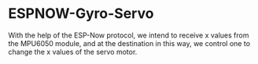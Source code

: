 # ESPNOW-Gyro-Servo
With the help of the ESP-Now protocol, we intend to receive x values from the MPU6050 module, and at the destination in this way, we control one to change the x values of the servo motor.
